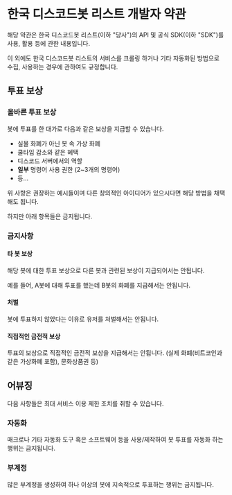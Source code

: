 # 한국 디스코드봇 리스트 개발자 약관

해당 약관은 한국 디스코드봇 리스트(이하 "당사")의 API 및 공식 SDK(이하 "SDK")를 사용, 활용 등에 관한 내용입니다.

이 외에도 한국 디스코드봇 리스트의 서비스를 크롤링 하거나 기타 자동화된 방법으로 수집, 사용하는 경우에 관하여도 규정합니다.

## 투표 보상

### 올바른 투표 보상

봇에 투표를 한 대가로 다음과 같은 보상을 지급할 수 있습니다.

- 실물 화폐가 아닌 봇 속 가상 화폐
- 쿨타임 감소와 같은 혜택
- 디스코드 서버에서의 역할
- **일부** 명령어 사용 권한 (2~3개의 명령어)
- 등...

위 사항은 권장하는 예시들이며 다른 창의적인 아이디어가 있으시다면 해당 방법을 채택해도 됩니다.

하지만 아래 항목들은 금지됩니다.

### 금지사항

#### 타 봇 보상

해당 봇에 대한 투표 보상으로 다른 봇과 관련된 보상이 지급되어서는 안됩니다.

<Message type="info">
  예를 들어, A봇에 대해 투표를 했는데 B봇의 화폐를 지급해서는 안됩니다.
</Message>

#### 처벌

봇에 투표하지 않았다는 이유로 유저를 처벌해서는 안됩니다.

#### 직접적인 금전적 보상

투표의 보상으로 직접적인 금전적 보상을 지급해서는 안됩니다. (실제 화폐(비트코인과 같은 가상화폐 포함), 문화상품권 등)

## 어뷰징

다음 사항들은 최대 서비스 이용 제한 조치를 취할 수 있습니다.

### 자동화

매크로나 기타 자동화 도구 혹은 소프트웨어 등을 사용/제작하여 봇 투표를 자동화 하는 행위는 금지됩니다.

### 부계정

많은 부계정을 생성하여 하나 이상의 봇에 지속적으로 투표하는 행위는 금지됩니다.

